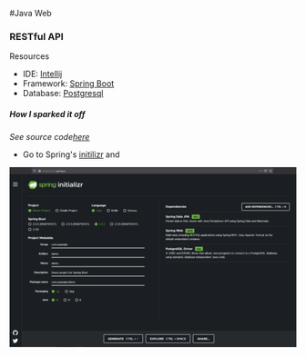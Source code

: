#Java Web

### RESTful API
Resources
- IDE: [Intellij](#)
- Framework: [Spring Boot](#)
- Database: [Postgresql](#)

##### How I sparked it off
*See source code[here](#)*

- Go to Spring's [initilizr](https://start.spring.io/) and
<img src="https://github.com/DariusRain/Java/blob/1-18-21/imgs/initilizr.svg" /> 
